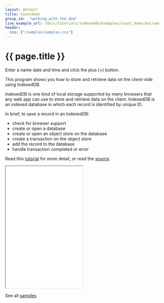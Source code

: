 ```yaml
---
layout: default
title: Countdown
group_id:  "working_with_the_dom"
live_example_url: /docs/tutorials/indexeddb/examples/count_down/out/web/count_down.html
header:
  css: ["/samples/samples.css"]
---
```


<h1>{{ page.title }}</h1>

Enter a name date and time and click the plus (+) button.

This program shows you how to store and retrieve data on the client-side using
IndexedDB.

IndexedDB is one kind of local storage supported by many browsers that any web
app can use to store and retrieve data on the client. IndexedDB is an indexed
database in which each record is identified by unique ID.

In brief, to save a record in an IndexedDB:

- check for browser support
- create or open a database
- create or open an object store on the database
- create a transaction on the object store
- add the record to the database
- handle transaction completed or error


Read this [tutorial](/docs/tutorials/indexeddb) for
more detail, or read the
[source](https://github.com/dart-lang/dart-tutorials-samples/tree/master/web/stopwatch).

<iframe class="running-app-frame"
        style="height:400px;width:50%;"
        src="{{page.live_example_url}}">
</iframe>

<p>See all <a href="/samples/">samples</a></p>
